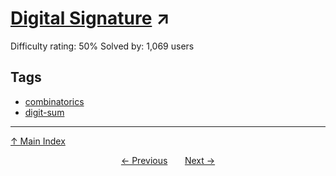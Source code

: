 # [Digital Signature](https://projecteuler.net/problem=290) ↗️

Difficulty rating: 50%
Solved by: 1,069 users
## Tags

- [combinatorics](../tags/combinatorics.md)
- [digit-sum](../tags/digit-sum.md)



---

[↑ Main Index](../README.md)


<div align=center><a href='289.md'>← Previous</a> &nbsp;&nbsp; &nbsp;&nbsp;  <a href='291.md'>Next →</a></div>
